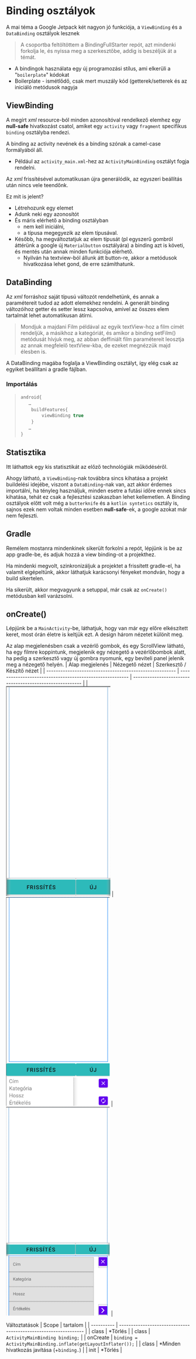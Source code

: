 # Binding osztályok

A mai téma a Google Jetpack két nagyon jó funkciója, a `ViewBinding` és a `DataBinding` osztályok lesznek

> A csoportba feltöltöttem a BindingFullStarter repót, azt mindenki forkolja le, és nyissa meg a szerkesztőbe, addig is beszéljük át a témát.

* A bindingok használata egy új programozási stílus, ami elkerüli a "`boilerplate`" kódokat
* Boilerplate - ismétlődő, csak mert muszály kód (getterek/setterek és az iniciáló metódusok nagyja

## ViewBinding

A megírt *xml* resource-ból minden azonosítóval rendelkező elemhez egy **null-safe** hivatkozást csatol, amiket egy `activity` vagy `fragment` specifikus `binding` osztályba rendezi.

A binding az activity nevének és a binding szónak a camel-case formályából áll.

* Például az `activity_main.xml`-hez az `ActivityMainBinding` osztályt fogja rendelni.

Az *xml* frissítésével automatikusan újra generálódik, az egyszeri beállítás után nincs vele teendőnk.

Ez mit is jelent?

* Létrehozunk egy elemet
* Adunk neki egy azonosítót
* És máris elérhető a binding osztályban
  * nem kell iniciálni,
  * a típusa megegyezik az elem típusával.
* Később, ha megváltoztatjuk az elem típusát (pl egyszerű gombról áttérünk a google új `Materialbutton` osztályára) a binding azt is követi, és mentés után annak minden funkciója elérhető.
  * Nyilván ha textview-ból állunk átt button-re, akkor a metódusok hivatkozása lehet gond, de erre számíthatunk.

## DataBinding

Az *xml* forráshoz saját típusú változót rendelhetünk, és annak a paramétereit tudod az adott elemekhez rendelni. A generált binding változóihoz getter és setter lessz kapcsolva, amivel az összes elem tartalmát lehet automatikusan átírni.

> Mondjuk a majdani Film példával az egyik textView-hoz a film címét rendeljük, a másikhoz a kategóriát, és amikor a binding setFilm() metódusát hívjuk meg, az abban deffiniált film paramétereit leosztja az annak megfelelő textView-kba, de ezeket megnézzük majd élesben is.

A DataBinding magába foglalja a ViewBinding osztályt, így elég csak az egyiket beállítani a gradle fájlban.

### Importálás

> ```gradle
> android{
>    …
>     buildFeatures{
>         viewBinding true
>     }
>    …
> }
> ```

## Statisztika

Itt láthattok egy kis statisztikát az előző technológiák működéséről.

Ahogy látható, a `ViewBinding`-nak továbbra sincs kihatása a projekt buildelési idejébe, viszont a `DataBinding`-nak van, azt akkor érdemes importálni, ha tényleg használjuk, minden esetre a futási időre ennek sincs kihatása, tehát ez csak a fejlesztési szakaszban lehet kellemetlen. A Binding osztályok előtt volt még a `butterknife` és a `kotlin syntetics` osztály is, sajnos ezek nem voltak minden esetben **null-safe**-ek, a google azokat már nem fejleszti.

## Gradle

Remélem mostanra mindenkinek sikerült forkolni a repót, lépjünk is be az app gradle-be, és adjuk hozzá a view binding-ot a projekthez.

Ha mindenki megvolt, szinkronizáljuk  a projektet a frissített gradle-el, ha valamit elgépeltünk, akkor láthatjuk karácsonyi fényeket mondván, hogy a build sikertelen.

Ha sikerült, akkor megvagyunk a setuppal, már csak az `onCreate()` metódusban kell varázsolni.

## onCreate()

Lépjünk be a `MainActivity`-be, láthatjuk, hogy van már egy előre elkészített keret, most órán életre is keltjük ezt. A design három nézetet különít meg.

Az alap megjelenésben csak a vezérlő gombok, és egy ScrollView látható, ha egy filmre koppintunk, megjelenik egy nézegető a vezérlőbombok alatt, ha pedig a szerkesztő vagy új gombra nyomunk, egy beviteli panel jelenik meg a nézegető helyén.
| Alap megjelenés                                      | Nézegető nézet                                      | Szerkesztő / Készítő nézet                        |
| ------------------------------------------------------- | -------------------------------------------------------- | -------------------------------------------------------- |
| ![Alap megjelenés](assets/20220222_130627_image.png) | ![Nézegető nézet](assets/20220222_130818_image.png) | ![Készítő nézet](assets/20220222_131018_image.png) |

Változtatások
| Scope    | tartalom                                                      |
| ---------- | --------------------------------------------------------------- |
| class    | *Törlés                                                     |
| class    | `ActivityMainBinding binding;`                                |
| onCreate | `binding = ActivityMainBinding.inflate(getLayoutInflater());` |
| class    | *Minden hivatkozás javítása (+`binding.`)                  |
| init     | *Törlés                                                     |
